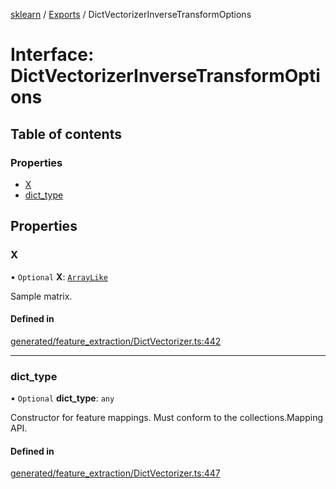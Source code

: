 [sklearn](../readme.md) / [Exports](../modules.md) / DictVectorizerInverseTransformOptions

# Interface: DictVectorizerInverseTransformOptions

## Table of contents

### Properties

- [X](DictVectorizerInverseTransformOptions.md#x)
- [dict\_type](DictVectorizerInverseTransformOptions.md#dict_type)

## Properties

### X

• `Optional` **X**: [`ArrayLike`](../modules.md#arraylike)

Sample matrix.

#### Defined in

[generated/feature_extraction/DictVectorizer.ts:442](https://github.com/transitive-bullshit/scikit-learn-ts/blob/367336a/packages/sklearn/src/generated/feature_extraction/DictVectorizer.ts#L442)

___

### dict\_type

• `Optional` **dict\_type**: `any`

Constructor for feature mappings. Must conform to the collections.Mapping API.

#### Defined in

[generated/feature_extraction/DictVectorizer.ts:447](https://github.com/transitive-bullshit/scikit-learn-ts/blob/367336a/packages/sklearn/src/generated/feature_extraction/DictVectorizer.ts#L447)
